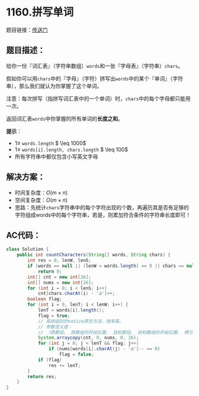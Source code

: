 # 1160.拼写单词
题目链接：[传送门](https://leetcode-cn.com/problems/find-words-that-can-be-formed-by-characters/)

## 题目描述：
给你一份『词汇表』（字符串数组）`words`和一张『字母表』（字符串）`chars`。

假如你可以用`chars`中的『字母』（字符）拼写出`words`中的某个『单词』（字符串），那么我们就认为你掌握了这个单词。

注意：每次拼写（指拼写词汇表中的一个单词）时，`chars`中的每个字母都只能用一次。

返回词汇表`words`中你掌握的所有单词的**长度之和**。

**提示**：

- $1 \leq$ `words.length` $ \leq 1000$
- $1 \leq$ `words[i].length, chars.length` $ \leq 100$
- 所有字符串中都仅包含小写英文字母

## 解决方案：
- 时间复杂度：$O(m \times n)$
- 空间复杂度：$O(m \times n)$
- 思路：先统计`chars`字符串中的每个字符出现的个数，再遍历其是否有足够的字符组成words中的每个字符串，若是，则累加符合条件的字符串长度即可！

## AC代码：
```java
class Solution {
	public int countCharacters(String[] words, String chars) {
		int res = 0, lenW, lenS;
		if (words == null || (lenW = words.length) == 0 || chars == null || (lenS = chars.length()) == 0)
			return 0;
		int[] cnt = new int[26];
		int[] nums = new int[26];
		for (int i = 0; i < lenS; i++)
			cnt[chars.charAt(i) - 'a']++;
		boolean flag;
		for (int i = 0, lenT; i < lenW; i++) {
			lenT = words[i].length();
			flag = true;
			// 系统级别的native原生方法，效率高。
			// 参数含义是：
			// （原数组， 原数组的开始位置， 目标数组， 目标数组的开始位置， 拷贝个数）
			System.arraycopy(cnt, 0, nums, 0, 26);
			for (int j = 0; j < lenT && flag; j++)
				if (nums[words[i].charAt(j) - 'a']-- == 0)
					flag = false;
			if (flag)
				res += lenT;
		}
		return res;
	}
}
```